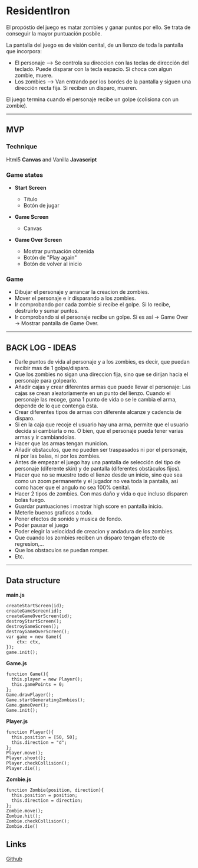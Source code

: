 # ResidentIron

El propóstio del juego es matar zombies y ganar puntos por ello. Se trata de conseguir la mayor puntuación posbile.

La pantalla del juego es de visión cenital, de un lienzo de toda la pantalla que incorpora:
- El personaje --> Se controla su direccion con las teclas de dirección del teclado. Puede disparar con la tecla espacio. Si choca con algun zombie, muere.
- Los zombies --> Van entrando por los bordes de la pantalla y siguen una dirección recta fija. Si reciben un disparo, mueren.

El juego termina cuando el personaje recibe un golpe (colisiona con un zombie).

* * *

## MVP
### Technique
Html5 __Canvas__ and Vanilla __Javascript__

### Game states
* __Start Screen__

  * Título
  * Botón de jugar

* __Game Screen__

  * Canvas

* __Game Over Screen__
  
  * Mostrar puntuación obtenida
  * Botón de "Play again"
  * Botón de volver al inicio

### Game

* Dibujar el personaje y arrancar la creacion de zombies.
* Mover el personaje e ir disparando a los zombies.
* Ir comprobando por cada zombie si recibe el golpe. Si lo recibe, destruirlo y sumar puntos.
* Ir comprobando si el personaje recibe un golpe. Si es así -> Game Over -> Mostrar pantalla de Game Over.

* * *

## BACK LOG - IDEAS
- Darle puntos de vida al personaje y a los zombies, es decir, que puedan recibir mas de 1 golpe/disparo.
- Que los zombies no sigan una direccion fija, sino que se dirijan hacia el personaje para golpearlo.
- Añadir cajas y crear diferentes armas que puede llevar el personaje: Las cajas se crean aleatoriamente en un punto del lienzo. Cuando el personaje las recoge, gana 1 punto de vida o se le cambia el arma, depende de lo que contenga ésta.
- Crear diferentes tipos de armas con diferente alcanze y cadencia de disparo.
- Si en la caja que recoje el usuario hay una arma, permite que el usuario decida si cambiarla o no. O bien, que el personaje pueda tener varias armas y ir cambiandolas.
- Hacer que las armas tengan municion.
- Añadir obstaculos, que no pueden ser traspasados ni por el personaje, ni por las balas, ni por los zombies.
- Antes de empezar el juego hay una pantalla de selección del tipo de personaje (diferente skin) y de pantalla (diferentes obstàculos fijos).
- Hacer que no se muestre todo el lienzo desde un inicio, sino que sea como un zoom permanente y el jugador no vea toda la pantalla, asi como hacer que el angulo no sea 100% cenital.
- Hacer 2 tipos de zombies. Con mas daño y vida o que incluso disparen bolas fuego.
- Guardar puntuaciones i mostrar high score en pantalla inicio.
- Meterle buenos graficos a todo.
- Poner efectos de sonido y musica de fondo.
- Poder pausar el juego
- Poder elegir la velocidad de creacion y andadura de los zombies.
- Que cuando los zombies reciben un disparo tengan efecto de regresion,...
- Que los obstaculos se puedan romper.
- Etc.


* * *

## Data structure

__main.js__

````
createStartScreen(id);
createGameScreen(id);
createGameOverScreen(id);
destroyStartScreen();
destroyGameScreen();
destroyGameOverScreen();
var game = new Game({
    ctx: ctx,
});
game.init();

````

__Game.js__

````
function Game(){
  this.player = new Player();
  this.gamePoints = 0;
};
Game.drawPlayer();
Game.startGeneratingZombies();
Game.gameOver();
Game.init();
````

__Player.js__

````
function Player(){
  this.position = [50, 50];
  this.direction = "d";
};
Player.move();
Player.shoot();
Player.checkCollision();
Player.die();
````

__Zombie.js__

````
function Zombie(position, direction){
  this.position = position;
  this.direction = direction;
};
Zombie.move();
Zombie.hit();
Zombie.checkCollision();
Zombie.die()
````

## Links

[Github](https://github.com/marcmnc7/lab-final-project-M1)